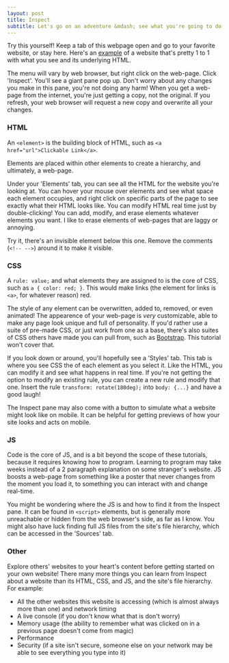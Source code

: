 ```yaml
---
layout: post
title: Inspect
subtitle: Let's go on an adventure &mdash; see what you're going to do before you do it
---
```


Try this yourself! Keep a tab of this webpage open and go to your favorite website, or stay here. Here's an [example](https://www.serebii.net/pokedex-bw/049.shtml) of a website that's pretty 1 to 1 with what you see and its underlying HTML.

The menu will vary by web browser, but right click on the web-page. Click 'Inspect'. You'll see a giant pane pop up. Don't worry about any changes you make in this pane, you're not doing any harm! When you get a web-page from the internet, you're just getting a copy, not the original. If you refresh, your web browser will request a new copy and overwrite all your changes.

### HTML

An `<element>` is the building block of HTML, such as `<a href="url">Clickable Link</a>`.

Elements are placed within other elements to create a hierarchy, and ultimately, a web-page.

Under your 'Elements' tab, you can see all the HTML for the website you're looking at. You can hover your mouse over elements and see what space each element occupies, and right click on specific parts of the page to see exactly what their HTML looks like. You can modify HTML real time just by double-clicking! You can add, modify, and erase elements whatever elements you want. I like to erase elements of web-pages that are laggy or annoying.

Try it, there's an invisible element below this one. Remove the comments (`<!-- -->`) around it to make it visible.

<!-- <img src="hidden_doggo.jpg" class="img-fluid" style="max-width: 50%"> -->

### CSS

A `rule: value;` and what elements they are assigned to is the core of CSS, such as `a { color: red; }`. This would make links (the element for links is `<a>`, for whatever reason) red.

The style of any element can be overwritten, added to, removed, or even animated! The appearence of your web-page is *very* customizable, able to make any page look unique and full of personality. If you'd rather use a suite of pre-made CSS, or just work from one as a base, there's also suites of CSS others have made you can pull from, such as [Bootstrap](https://getbootstrap.com/). This tutorial won't cover that.

If you look down or around, you'll hopefully see a 'Styles' tab. This tab is where you see CSS the of each element as you select it. Like the HTML, you can modify it and see what happens in real time. If you're not getting the option to modify an existing rule, you can create a new rule and modify that one. Insert the rule `transform: rotate(180deg);` into `body: {...}` and have a good laugh!

The Inspect pane may also come with a button to simulate what a website might look like on mobile. It can be helpful for getting previews of how your site looks and acts on mobile.

### JS

Code is the core of JS, and is a bit beyond the scope of these tutorials, because it requires knowing how to program. Learning to program may take weeks instead of a 2 paragraph explanation on some stranger's website. JS boosts a web-page from something like a poster that never changes from the moment you load it, to something you can interact with and change real-time.

You might be wondering where the JS is and how to find it from the Inspect pane. It can be found in `<script>` elements, but is generally more unreachable or hidden from the web browser's side, as far as I know. You might also have luck finding full JS files from the site's file hierarchy, which can be accessed in the 'Sources' tab.

### Other

Explore others' websites to your heart's content before getting started on your own website! There many more things you can learn from Inspect about a website than its HTML, CSS, and JS, and the site's file hierarchy. For example:
- All the other websites this website is accessing (which is almost always more than one) and network timing
- A live console (if you don't know what that is don't worry)
- Memory usage (the ability to remember what was clicked on in a previous page doesn't come from magic)
- Performance
- Security (if a site isn't secure, someone else on your network may be able to see everything you type into it)
